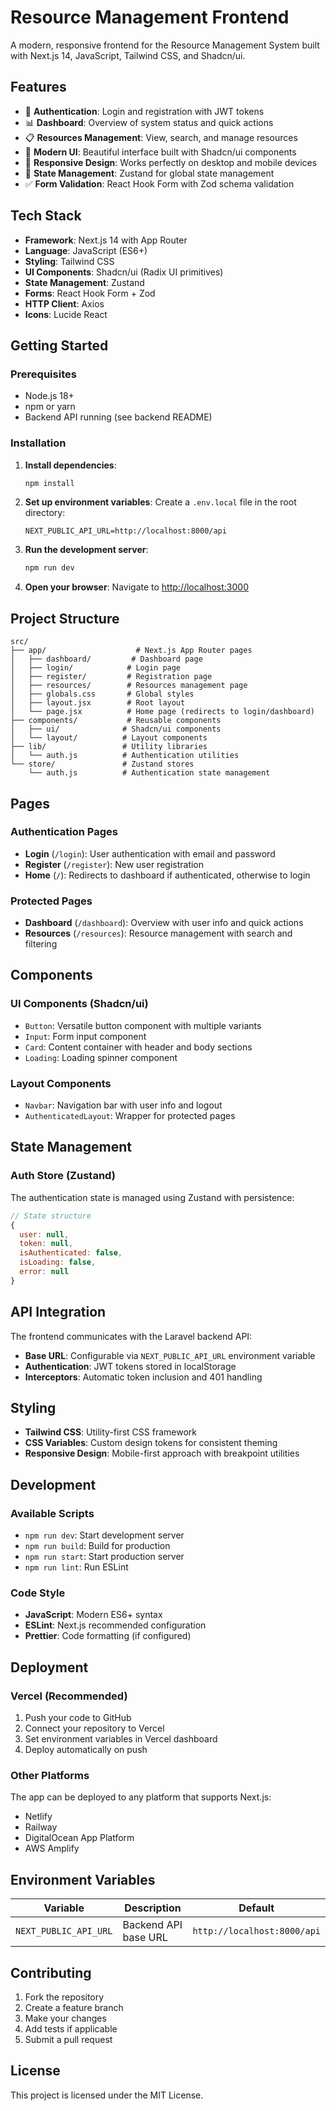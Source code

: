 # Resource Management Frontend

A modern, responsive frontend for the Resource Management System built with Next.js 14, JavaScript, Tailwind CSS, and Shadcn/ui.

## Features

- 🔐 **Authentication**: Login and registration with JWT tokens
- 📊 **Dashboard**: Overview of system status and quick actions
- 📋 **Resources Management**: View, search, and manage resources
- 🎨 **Modern UI**: Beautiful interface built with Shadcn/ui components
- 📱 **Responsive Design**: Works perfectly on desktop and mobile devices
- 🔄 **State Management**: Zustand for global state management
- ✅ **Form Validation**: React Hook Form with Zod schema validation

## Tech Stack

- **Framework**: Next.js 14 with App Router
- **Language**: JavaScript (ES6+)
- **Styling**: Tailwind CSS
- **UI Components**: Shadcn/ui (Radix UI primitives)
- **State Management**: Zustand
- **Forms**: React Hook Form + Zod
- **HTTP Client**: Axios
- **Icons**: Lucide React

## Getting Started

### Prerequisites

- Node.js 18+ 
- npm or yarn
- Backend API running (see backend README)

### Installation

1. **Install dependencies**:
   ```bash
   npm install
   ```

2. **Set up environment variables**:
   Create a `.env.local` file in the root directory:
   ```env
   NEXT_PUBLIC_API_URL=http://localhost:8000/api
   ```

3. **Run the development server**:
   ```bash
   npm run dev
   ```

4. **Open your browser**:
   Navigate to [http://localhost:3000](http://localhost:3000)

## Project Structure

```
src/
├── app/                    # Next.js App Router pages
│   ├── dashboard/         # Dashboard page
│   ├── login/            # Login page
│   ├── register/         # Registration page
│   ├── resources/        # Resources management page
│   ├── globals.css       # Global styles
│   ├── layout.jsx        # Root layout
│   └── page.jsx          # Home page (redirects to login/dashboard)
├── components/           # Reusable components
│   ├── ui/              # Shadcn/ui components
│   └── layout/          # Layout components
├── lib/                 # Utility libraries
│   └── auth.js          # Authentication utilities
└── store/               # Zustand stores
    └── auth.js          # Authentication state management
```

## Pages

### Authentication Pages

- **Login** (`/login`): User authentication with email and password
- **Register** (`/register`): New user registration
- **Home** (`/`): Redirects to dashboard if authenticated, otherwise to login

### Protected Pages

- **Dashboard** (`/dashboard`): Overview with user info and quick actions
- **Resources** (`/resources`): Resource management with search and filtering

## Components

### UI Components (Shadcn/ui)

- `Button`: Versatile button component with multiple variants
- `Input`: Form input component
- `Card`: Content container with header and body sections
- `Loading`: Loading spinner component

### Layout Components

- `Navbar`: Navigation bar with user info and logout
- `AuthenticatedLayout`: Wrapper for protected pages

## State Management

### Auth Store (Zustand)

The authentication state is managed using Zustand with persistence:

```javascript
// State structure
{
  user: null,
  token: null,
  isAuthenticated: false,
  isLoading: false,
  error: null
}
```

## API Integration

The frontend communicates with the Laravel backend API:

- **Base URL**: Configurable via `NEXT_PUBLIC_API_URL` environment variable
- **Authentication**: JWT tokens stored in localStorage
- **Interceptors**: Automatic token inclusion and 401 handling

## Styling

- **Tailwind CSS**: Utility-first CSS framework
- **CSS Variables**: Custom design tokens for consistent theming
- **Responsive Design**: Mobile-first approach with breakpoint utilities

## Development

### Available Scripts

- `npm run dev`: Start development server
- `npm run build`: Build for production
- `npm run start`: Start production server
- `npm run lint`: Run ESLint

### Code Style

- **JavaScript**: Modern ES6+ syntax
- **ESLint**: Next.js recommended configuration
- **Prettier**: Code formatting (if configured)

## Deployment

### Vercel (Recommended)

1. Push your code to GitHub
2. Connect your repository to Vercel
3. Set environment variables in Vercel dashboard
4. Deploy automatically on push

### Other Platforms

The app can be deployed to any platform that supports Next.js:
- Netlify
- Railway
- DigitalOcean App Platform
- AWS Amplify

## Environment Variables

| Variable | Description | Default |
|----------|-------------|---------|
| `NEXT_PUBLIC_API_URL` | Backend API base URL | `http://localhost:8000/api` |

## Contributing

1. Fork the repository
2. Create a feature branch
3. Make your changes
4. Add tests if applicable
5. Submit a pull request

## License

This project is licensed under the MIT License. 